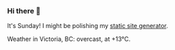 ### Hi there :wave:

It's Sunday! I might be polishing my [static site generator](https://github.com/bewuethr/pandoc-bash-blog).

Weather in Victoria, BC: overcast, at +13°C.
